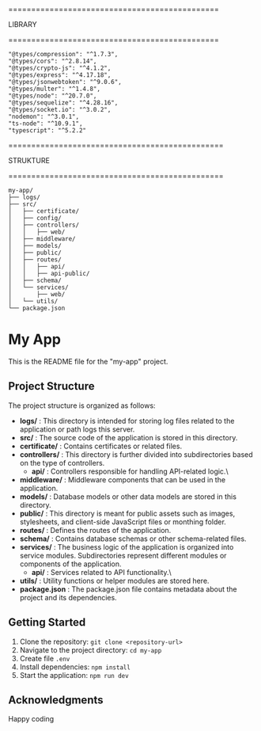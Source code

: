 ==============================================

LIBRARY

==============================================

    "@types/compression": "^1.7.3",
    "@types/cors": "^2.8.14",
    "@types/crypto-js": "^4.1.2",
    "@types/express": "^4.17.18",
    "@types/jsonwebtoken": "^9.0.6",
    "@types/multer": "^1.4.8",
    "@types/node": "^20.7.0",
    "@types/sequelize": "^4.28.16",
    "@types/socket.io": "^3.0.2",
    "nodemon": "^3.0.1",
    "ts-node": "^10.9.1",
    "typescript": "^5.2.2"

===============================================

STRUKTURE

===============================================

```
my-app/
├── logs/
├── src/
│   ├── certificate/
│   ├── config/
│   ├── controllers/
│   │   ├── web/
│   ├── middleware/
│   ├── models/
│   ├── public/
│   ├── routes/
│   │   ├── api/
│   │   ├── api-public/
│   ├── schema/
│   └── services/
│       ├── web/
│   └── utils/
└── package.json
```

# My App

This is the README file for the "my-app" project.

## Project Structure

The project structure is organized as follows:

* **logs/** : This directory is intended for storing log files related to the application or path logs this server.
* **src/** : The source code of the application is stored in this directory.
* **certificate/** : Contains certificates or related files.
* **controllers/** : This directory is further divided into subdirectories based on the type of controllers.
  * **api/** : Controllers responsible for handling API-related logic.\
* **middleware/** : Middleware components that can be used in the application.
* **models/** : Database models or other data models are stored in this directory.
* **public/** : This directory is meant for public assets such as images, stylesheets, and client-side JavaScript files or monthing folder.
* **routes/** : Defines the routes of the application.
* **schema/** : Contains database schemas or other schema-related files.
* **services/** : The business logic of the application is organized into service modules. Subdirectories represent different modules or components of the application.
  * **api/** : Services related to API functionality.\
* **utils/** : Utility functions or helper modules are stored here.
* **package.json** : The package.json file contains metadata about the project and its dependencies.

## Getting Started

1. Clone the repository: `git clone <repository-url>`
2. Navigate to the project directory: `cd my-app`
3. Create file `.env`
4. Install dependencies: `npm install`
5. Start the application: `npm run dev`

## Acknowledgments

Happy coding